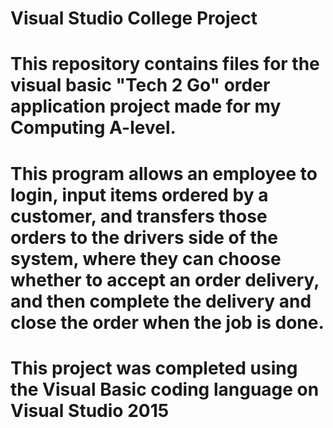 # Visual Studio College Project
# This repository contains files for the visual basic "Tech 2 Go" order application project made for my Computing A-level.
# This program allows an employee to login, input items ordered by a customer, and transfers those orders to the drivers side of the system, where they can choose whether to accept an order delivery, and then complete the delivery and close the order when the job is done.
# This project was completed using the Visual Basic coding language on Visual Studio 2015
